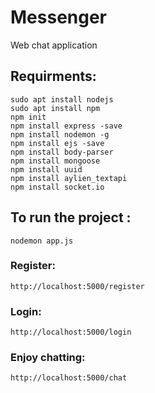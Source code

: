 # Messenger
Web chat application

## Requirments:
``` sudo apt install nodejs ``` <br />
``` sudo apt install npm ``` <br />
``` npm init ``` <br />
``` npm install express -save ``` <br />
``` npm install nodemon -g ``` <br />
``` npm install ejs -save ``` <br />
``` npm install body-parser ``` <br />
``` npm install mongoose ``` <br />
``` npm install uuid ``` <br />
``` npm install aylien_textapi ``` <br />
``` npm install socket.io ``` <br />

## To run the project :

``` nodemon app.js ```

### Register:

``` http://localhost:5000/register ``` 

### Login:

``` http://localhost:5000/login ``` 

### Enjoy chatting:

``` http://localhost:5000/chat ``` 

